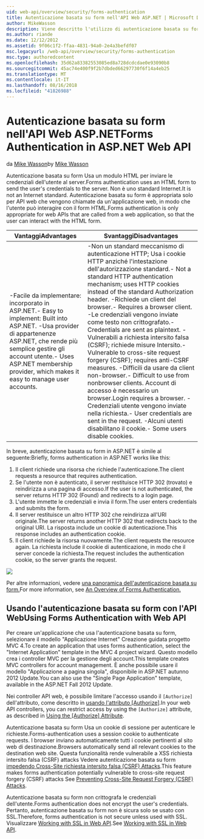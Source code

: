 ```yaml
---
uid: web-api/overview/security/forms-authentication
title: Autenticazione basata su form nell'API Web ASP.NET | Microsoft Docs
author: MikeWasson
description: Viene descritto l'utilizzo di autenticazione basata su form in ASP.NET Web API.
ms.author: riande
ms.date: 12/12/2012
ms.assetid: 9f06c1f2-ffaa-4831-94a0-2e4a3befdf07
msc.legacyurl: /web-api/overview/security/forms-authentication
msc.type: authoredcontent
ms.openlocfilehash: 35d62a83382553085ed8a728dcdcdae0e93090b8
ms.sourcegitcommit: 45ac74e400f9f2b7dbded66297730f6f14a4eb25
ms.translationtype: MT
ms.contentlocale: it-IT
ms.lasthandoff: 08/16/2018
ms.locfileid: "41826988"
---
```

<a name="forms-authentication-in-aspnet-web-api"></a><span data-ttu-id="d2188-103">Autenticazione basata su form nell'API Web ASP.NET</span><span class="sxs-lookup"><span data-stu-id="d2188-103">Forms Authentication in ASP.NET Web API</span></span>
====================
<span data-ttu-id="d2188-104">da [Mike Wasson](https://github.com/MikeWasson)</span><span class="sxs-lookup"><span data-stu-id="d2188-104">by [Mike Wasson](https://github.com/MikeWasson)</span></span>

<span data-ttu-id="d2188-105">Autenticazione basata su form Usa un modulo HTML per inviare le credenziali dell'utente al server.</span><span class="sxs-lookup"><span data-stu-id="d2188-105">Forms authentication uses an HTML form to send the user's credentials to the server.</span></span> <span data-ttu-id="d2188-106">Non è uno standard Internet.</span><span class="sxs-lookup"><span data-stu-id="d2188-106">It is not an Internet standard.</span></span> <span data-ttu-id="d2188-107">Autenticazione basata su form è appropriata solo per API web che vengono chiamate da un'applicazione web, in modo che l'utente può interagire con il form HTML.</span><span class="sxs-lookup"><span data-stu-id="d2188-107">Forms authentication is only appropriate for web APIs that are called from a web application, so that the user can interact with the HTML form.</span></span>

| <span data-ttu-id="d2188-108">Vantaggi</span><span class="sxs-lookup"><span data-stu-id="d2188-108">Advantages</span></span> | <span data-ttu-id="d2188-109">Svantaggi</span><span class="sxs-lookup"><span data-stu-id="d2188-109">Disadvantages</span></span> |
| --- | --- |
| <span data-ttu-id="d2188-110">-Facile da implementare: incorporato in ASP.NET.</span><span class="sxs-lookup"><span data-stu-id="d2188-110">- Easy to implement: Built into ASP.NET.</span></span> <span data-ttu-id="d2188-111">-Usa provider di appartenenze ASP.NET, che rende più semplice gestire gli account utente.</span><span class="sxs-lookup"><span data-stu-id="d2188-111">- Uses ASP.NET membership provider, which makes it easy to manage user accounts.</span></span> | <span data-ttu-id="d2188-112">-Non un standard meccanismo di autenticazione HTTP; Usa i cookie HTTP anziché l'intestazione dell'autorizzazione standard.</span><span class="sxs-lookup"><span data-stu-id="d2188-112">- Not a standard HTTP authentication mechanism; uses HTTP cookies instead of the standard Authorization header.</span></span> <span data-ttu-id="d2188-113">-Richiede un client del browser.</span><span class="sxs-lookup"><span data-stu-id="d2188-113">- Requires a browser client.</span></span> <span data-ttu-id="d2188-114">-Le credenziali vengono inviate come testo non crittografato.</span><span class="sxs-lookup"><span data-stu-id="d2188-114">- Credentials are sent as plaintext.</span></span> <span data-ttu-id="d2188-115">-Vulnerabili a richiesta intersito falsa (CSRF); richiede misure Intersito.</span><span class="sxs-lookup"><span data-stu-id="d2188-115">- Vulnerable to cross-site request forgery (CSRF); requires anti-CSRF measures.</span></span> <span data-ttu-id="d2188-116">-Difficili da usare da client non-browser.</span><span class="sxs-lookup"><span data-stu-id="d2188-116">- Difficult to use from nonbrowser clients.</span></span> <span data-ttu-id="d2188-117">Account di accesso è necessario un browser.</span><span class="sxs-lookup"><span data-stu-id="d2188-117">Login requires a browser.</span></span> <span data-ttu-id="d2188-118">-Credenziali utente vengono inviate nella richiesta.</span><span class="sxs-lookup"><span data-stu-id="d2188-118">- User credentials are sent in the request.</span></span> <span data-ttu-id="d2188-119">-Alcuni utenti disabilitano il cookie.</span><span class="sxs-lookup"><span data-stu-id="d2188-119">- Some users disable cookies.</span></span> |

<span data-ttu-id="d2188-120">In breve, autenticazione basata su form in ASP.NET è simile al seguente:</span><span class="sxs-lookup"><span data-stu-id="d2188-120">Briefly, forms authentication in ASP.NET works like this:</span></span>

1. <span data-ttu-id="d2188-121">Il client richiede una risorsa che richiede l'autenticazione.</span><span class="sxs-lookup"><span data-stu-id="d2188-121">The client requests a resource that requires authentication.</span></span>
2. <span data-ttu-id="d2188-122">Se l'utente non è autenticato, il server restituisce HTTP 302 (trovato) e reindirizza a una pagina di accesso.</span><span class="sxs-lookup"><span data-stu-id="d2188-122">If the user is not authenticated, the server returns HTTP 302 (Found) and redirects to a login page.</span></span>
3. <span data-ttu-id="d2188-123">L'utente immette le credenziali e invia il form.</span><span class="sxs-lookup"><span data-stu-id="d2188-123">The user enters credentials and submits the form.</span></span>
4. <span data-ttu-id="d2188-124">Il server restituisce un altro HTTP 302 che reindirizza all'URI originale.</span><span class="sxs-lookup"><span data-stu-id="d2188-124">The server returns another HTTP 302 that redirects back to the original URI.</span></span> <span data-ttu-id="d2188-125">La risposta include un cookie di autenticazione.</span><span class="sxs-lookup"><span data-stu-id="d2188-125">This response includes an authentication cookie.</span></span>
5. <span data-ttu-id="d2188-126">Il client richiede la risorsa nuovamente.</span><span class="sxs-lookup"><span data-stu-id="d2188-126">The client requests the resource again.</span></span> <span data-ttu-id="d2188-127">La richiesta include il cookie di autenticazione, in modo che il server concede la richiesta.</span><span class="sxs-lookup"><span data-stu-id="d2188-127">The request includes the authentication cookie, so the server grants the request.</span></span>

![](forms-authentication/_static/image1.png)

<span data-ttu-id="d2188-128">Per altre informazioni, vedere [una panoramica dell'autenticazione basata su form.](../../../web-forms/overview/older-versions-security/introduction/an-overview-of-forms-authentication-cs.md)</span><span class="sxs-lookup"><span data-stu-id="d2188-128">For more information, see [An Overview of Forms Authentication.](../../../web-forms/overview/older-versions-security/introduction/an-overview-of-forms-authentication-cs.md)</span></span>

## <a name="using-forms-authentication-with-web-api"></a><span data-ttu-id="d2188-129">Usando l'autenticazione basata su form con l'API Web</span><span class="sxs-lookup"><span data-stu-id="d2188-129">Using Forms Authentication with Web API</span></span>

<span data-ttu-id="d2188-130">Per creare un'applicazione che usa l'autenticazione basata su form, selezionare il modello "Applicazione Internet" Creazione guidata progetto MVC 4.</span><span class="sxs-lookup"><span data-stu-id="d2188-130">To create an application that uses forms authentication, select the "Internet Application" template in the MVC 4 project wizard.</span></span> <span data-ttu-id="d2188-131">Questo modello crea i controller MVC per la gestione degli account.</span><span class="sxs-lookup"><span data-stu-id="d2188-131">This template creates MVC controllers for account management.</span></span> <span data-ttu-id="d2188-132">È anche possibile usare il modello "Applicazione a pagina singola", disponibile in ASP.NET autunno 2012 Update.</span><span class="sxs-lookup"><span data-stu-id="d2188-132">You can also use the "Single Page Application" template, available in the ASP.NET Fall 2012 Update.</span></span>

<span data-ttu-id="d2188-133">Nei controller API web, è possibile limitare l'accesso usando il `[Authorize]` dell'attributo, come descritto in [usando l'attributo [Authorize]](authentication-and-authorization-in-aspnet-web-api.md#auth3).</span><span class="sxs-lookup"><span data-stu-id="d2188-133">In your web API controllers, you can restrict access by using the `[Authorize]` attribute, as described in [Using the [Authorize] Attribute](authentication-and-authorization-in-aspnet-web-api.md#auth3).</span></span>

<span data-ttu-id="d2188-134">Autenticazione basata su form Usa un cookie di sessione per autenticare le richieste.</span><span class="sxs-lookup"><span data-stu-id="d2188-134">Forms-authentication uses a session cookie to authenticate requests.</span></span> <span data-ttu-id="d2188-135">I browser inviano automaticamente tutti i cookie pertinenti al sito web di destinazione.</span><span class="sxs-lookup"><span data-stu-id="d2188-135">Browsers automatically send all relevant cookies to the destination web site.</span></span> <span data-ttu-id="d2188-136">Questa funzionalità rende vulnerabile a XSS richiesta intersito falsa (CSRF) attacks Vedere autenticazione basata su form [impedendo Cross-Site richiesta intersito falsa (CSRF) Attacks](preventing-cross-site-request-forgery-csrf-attacks.md).</span><span class="sxs-lookup"><span data-stu-id="d2188-136">This feature makes forms authentication potentially vulnerable to cross-site request forgery (CSRF) attacks See [Preventing Cross-Site Request Forgery (CSRF) Attacks](preventing-cross-site-request-forgery-csrf-attacks.md).</span></span>

<span data-ttu-id="d2188-137">Autenticazione basata su form non crittografa le credenziali dell'utente.</span><span class="sxs-lookup"><span data-stu-id="d2188-137">Forms authentication does not encrypt the user's credentials.</span></span> <span data-ttu-id="d2188-138">Pertanto, autenticazione basata su form non è sicura solo se usato con SSL.</span><span class="sxs-lookup"><span data-stu-id="d2188-138">Therefore, forms authentication is not secure unless used with SSL.</span></span> <span data-ttu-id="d2188-139">Visualizzare [Working with SSL in Web API](working-with-ssl-in-web-api.md).</span><span class="sxs-lookup"><span data-stu-id="d2188-139">See [Working with SSL in Web API](working-with-ssl-in-web-api.md).</span></span>
